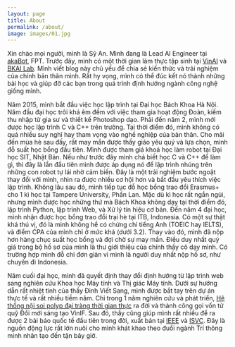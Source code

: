 ```yaml
---
layout: page
title: About
permalink: /about/
image: images/01.jpg
---
```


Xin chào mọi người, mình là Sỹ An. Mình đang là Lead AI Engineer tại [akaBot](https://akabot.com), FPT. Trước đây, mình có một thời gian làm thực tập sinh tại [VinAI](https://www.vinai.io/) và [BKAI Lab](https://bkai.ai/). Mình viết blog này chủ yếu để chia sẻ kiến thức và trải nghiệm của chính bản thân mình. Rất hy vọng, mình có thể đúc kết nó thành những bài học và giúp đỡ các bạn trong quá trình định hướng ngành công nghệ giống mình.

Năm 2015, mình bắt đầu việc học lập trình tại Đại học Bách Khoa Hà Nội. Năm đầu đại học trôi khá êm đềm với việc tham gia hoạt động Đoàn, kiếm thu nhập từ gia sư và thiết kế Photoshop dạo. Phải đến năm 2, mình mới được học lập trình C và C++ trên trường. Tại thời điểm đó, mình không có quá nhiều suy nghĩ hay tham vọng vào nghề nghiệp của bản thân. Cho mãi đến mùa hè sau đấy, rất may mắn được thầy giáo yêu quý và lựa chọn, mình đỗ suất học bổng đầu tiên. Mình được tham giá khoá học làm robot tại Đại học SIT, Nhật Bản. Nếu như trước đây mình chả biết học C và C++ để làm gì, thì đây là lần đầu tiên mình được áp dụng nó để lập trình nhúng trên những con robot tự lái nhờ cảm biến. Đây là một trải nghiệm bước ngoặt thay đổi với mình, nhìn ra được nhiều cơ hội hơn và bắt đầu yêu thích việc lập trình. Không lâu sau đó, mình tiếp tục đỗ học bổng trao đổi Erasmus+ cho 1 kì học tại Tampere University, Phần Lan. Mặc dù kì học rất ngắn ngủi, nhưng mình được học những thứ mà Bách Khoa không dạy tại thời điểm đó, lập trình Python, lập trình Web, và Xử lý tín hiệu cơ bản. Đến năm 4 đại học, mình nhận được học bổng trao đổi trại hè tại ITB, Indonesia. Có một sự thật khá thú vị, đó là mình không hề có chứng chỉ tiếng Anh (TOEIC hay IELTS), và điểm CPA của mình chỉ ở mức khá (dưới 3.2). Thay vào đó, mình đã nộp hơn hàng chục suất học bổng và đợi chờ sự may mắn. Điều duy nhất quý giá trong bộ hồ sơ của mình là thư giới thiệu của chính thầy cô dạy mình. Có trường hợp mình đỗ chỉ đơn giản vì mình là người duy nhất nộp hồ sơ, như chuyến đi Indonesia.

Năm cuối đại học, mình đã quyết định thay đổi định hướng từ lập trình web sang nghiên cứu Khoa học Máy tính và Thị giác Máy tính. Dưới sự hướng dẫn rất nhiệt tình của thầy Đinh Viết Sang, mình được bắt tay trên dự án thực tế và rất nhiều tiềm năm. Chỉ trong 1 năm nghiên cứu và phát triển, [Hệ thống nội soi polyp đại tràng thời gian thực](https://bkai.ai/research/development-of-a-real-time-ai-assisted-system-to-detect-colon-polyps-and-identify-lesions-at-high-risk-of-malignancy-during-endoscopy/) ra đời và thành công gọi vốn từ quỹ Đổi mới sáng tạo VinIF. Sau đó, thầy cũng giúp mình rất nhiều để ra được 2 bài báo quốc tế đầu tiên trong đời, xuất bản tại [IEEE](https://arxiv.org/abs/2203.00129) và [ISVC](https://arxiv.org/abs/2107.05023). Đây là nguồn động lực rất lớn nuôi cho mình khát khao theo đuổi ngành Trí thông minh nhân tạo đến tận bây giờ.

<!-- Năm 2020, mình đỗ vị trí Research Engineer tại VinAI.  -->